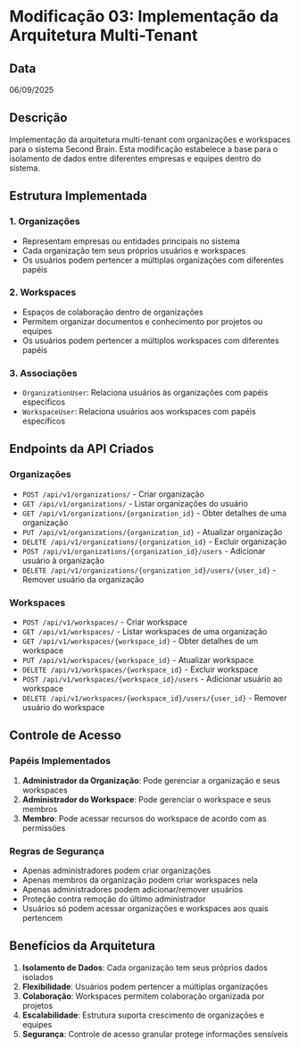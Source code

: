 # Modificação 03: Implementação da Arquitetura Multi-Tenant

## Data
06/09/2025

## Descrição
Implementação da arquitetura multi-tenant com organizações e workspaces para o sistema Second Brain. Esta modificação estabelece a base para o isolamento de dados entre diferentes empresas e equipes dentro do sistema.

## Estrutura Implementada

### 1. Organizações
- Representam empresas ou entidades principais no sistema
- Cada organização tem seus próprios usuários e workspaces
- Os usuários podem pertencer a múltiplas organizações com diferentes papéis

### 2. Workspaces
- Espaços de colaboração dentro de organizações
- Permitem organizar documentos e conhecimento por projetos ou equipes
- Os usuários podem pertencer a múltiplos workspaces com diferentes papéis

### 3. Associações
- `OrganizationUser`: Relaciona usuários às organizações com papéis específicos
- `WorkspaceUser`: Relaciona usuários aos workspaces com papéis específicos

## Endpoints da API Criados

### Organizações
- `POST /api/v1/organizations/` - Criar organização
- `GET /api/v1/organizations/` - Listar organizações do usuário
- `GET /api/v1/organizations/{organization_id}` - Obter detalhes de uma organização
- `PUT /api/v1/organizations/{organization_id}` - Atualizar organização
- `DELETE /api/v1/organizations/{organization_id}` - Excluir organização
- `POST /api/v1/organizations/{organization_id}/users` - Adicionar usuário à organização
- `DELETE /api/v1/organizations/{organization_id}/users/{user_id}` - Remover usuário da organização

### Workspaces
- `POST /api/v1/workspaces/` - Criar workspace
- `GET /api/v1/workspaces/` - Listar workspaces de uma organização
- `GET /api/v1/workspaces/{workspace_id}` - Obter detalhes de um workspace
- `PUT /api/v1/workspaces/{workspace_id}` - Atualizar workspace
- `DELETE /api/v1/workspaces/{workspace_id}` - Excluir workspace
- `POST /api/v1/workspaces/{workspace_id}/users` - Adicionar usuário ao workspace
- `DELETE /api/v1/workspaces/{workspace_id}/users/{user_id}` - Remover usuário do workspace

## Controle de Acesso

### Papéis Implementados
1. **Administrador da Organização**: Pode gerenciar a organização e seus workspaces
2. **Administrador do Workspace**: Pode gerenciar o workspace e seus membros
3. **Membro**: Pode acessar recursos do workspace de acordo com as permissões

### Regras de Segurança
- Apenas administradores podem criar organizações
- Apenas membros da organização podem criar workspaces nela
- Apenas administradores podem adicionar/remover usuários
- Proteção contra remoção do último administrador
- Usuários só podem acessar organizações e workspaces aos quais pertencem

## Benefícios da Arquitetura

1. **Isolamento de Dados**: Cada organização tem seus próprios dados isolados
2. **Flexibilidade**: Usuários podem pertencer a múltiplas organizações
3. **Colaboração**: Workspaces permitem colaboração organizada por projetos
4. **Escalabilidade**: Estrutura suporta crescimento de organizações e equipes
5. **Segurança**: Controle de acesso granular protege informações sensíveis
